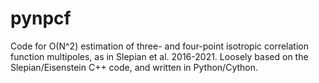 # pynpcf

Code for O(N^2) estimation of three- and four-point isotropic correlation function multipoles, as in Slepian et al. 2016-2021. Loosely based on the Slepian/Eisenstein C++ code, and written in Python/Cython.

